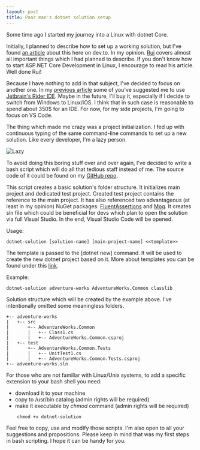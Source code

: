 ```yaml
---
layout: post
title: Poor man's dotnet solution setup
---
```


Some time ago I started my journey into a Linux with dotnet Core. 

Initially, I planned to describe how to set up a working solution, but I've found [an article](https://dev.to/ruidfigueiredo/aspnet-core-development-in-linux-fge)  about this here on dev.to. In my opinion. [Rui](https://dev.to/ruidfigueiredo) covers almost all important things which I had planned to describe. If you don't know how to start ASP.NET Core Development in Linux, I encourage to read his article. Well done Rui!

Because I have nothing to add in that subject, I've decided to focus on another one. In my [previous article](https://dev.to/rafalpienkowski/a-net-man-in-linux-world-i66) some of you've suggested me to use [Jetbrain's Rider IDE](https://www.jetbrains.com/rider/). Maybe in the future, I'll buy it, especially if I decide to switch from Windows to Linux/iOS. I think that in such case is reasonable to spend about 350$ for an IDE. For now, for my side projects, I'm going to focus on VS Code. 

The thing which made me crazy was a project initialization. I fed up with continuous typing of the same command-line commands to set up a new solution. Like every developer, I'm a lazy person.

![Lazy](https://media.giphy.com/media/VjWNQMfCIHxS0/giphy.gif)

To avoid doing this boring stuff over and over again, I've decided to write a bash script which will do all that tedious staff instead of me. The source code of it could be found on my [GitHub repo](https://github.com/rafalpienkowski/bash-extensions).

This script creates a basic solution's folder structure. It initializes main project and dedicated test project. Created test project contains the reference to the main project. It has also referenced two advantageous (at least in my opinion) NuGet packages: [FluentAssertions](https://fluentassertions.com) and [Moq](https://github.com/Moq/moq4/wiki/Quickstart). It creates sln file which could be beneficial for devs which plan to open the solution via full Visual Studio. In the end, Visual Studio Code will be opened.

Usage: 
```
dotnet-solution [solution-name] [main-project-name] <<template>>
```

The template is passed to the [dotnet new] command. It will be used to create the new dotnet project based on it. More about templates you can be found under this [link](https://docs.microsoft.com/en-us/dotnet/core/tools/dotnet-new).

Example: 

```
dotnet-solution adventure-works AdventureWorks.Common classlib
```

Solution structure which will be created by the example above. I've intentionally omitted some meaningless folders.

```
+-- adventure-works
|   +-- src
|       +-- AdventureWorks.Common
|       |   +-- Class1.cs
|       |   +-- AdventureWorks.Common.csproj
|   +-- test
|       +-- AdventureWorks.Common.Tests
|       |   +-- UnitTest1.cs
|       |   +-- AdventureWorks.Common.Tests.csproj
+-- adventure-works.sln
```

For those who are not familiar with Linux/Unix systems, to add a specific extension to your bash shell you need:
- download it to your machine
- copy to /usr/bin catalog (admin rights will be required)
- make it executable by _chmod_ command (admin rights will be required)
```
    chmod +x dotnet-solution
```

Feel free to copy, use and modify those scripts. I'm also open to all your suggestions and propositions. Please keep in mind that was my first steps in bash scripting. I hope it can be handy for you.